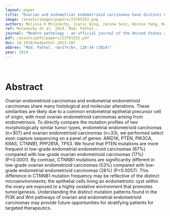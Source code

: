 ```yaml
---
layout: paper
title: "Ovarian and endometrial endometrioid carcinomas have distinct CTNNB1 and PTEN mutation profiles."
image: /assets/images/papers/23765252.png
authors: Melissa K McConechy, Jiarui Ding, Janine Senz, Winnie Yang, Nataliya Melnyk, Alicia A Tone, Leah M Prentice, Kimberly C Wiegand, Jessica N McAlpine, Sohrab P Shah, Cheng-Han Lee, Paul J Goodfellow, C Blake Gilks, David G Huntsman
ref: McConechy et al. 2014. Mod. Pathol..
journal: "Modern pathology : an official journal of the United States and Canadian Academy of Pathology, Inc <b>27</b>, 128-34 (2014)"
pdf: /assets/pdfs/papers/23765252.pdf
doi: 10.1038/modpathol.2013.107
abbrev: "Mod. Pathol. <b>27</b>, 128-34 (2014)"
year: 2014
---
```


<br />
<div data-badge-popover="right" data-badge-type="donut" data-pmid="23765252" data-hide-no-mentions="true" class="altmetric-embed"></div>

# Abstract

Ovarian endometrioid carcinomas and endometrial endometrioid carcinomas share many histological and molecular alterations. These similarities are likely due to a common endometrial epithelial precursor cell of origin, with most ovarian endometrioid carcinomas arising from endometriosis. To directly compare the mutation profiles of two morphologically similar tumor types, endometrial endometrioid carcinomas (n=307) and ovarian endometrioid carcinomas (n=33), we performed select exon capture sequencing on a panel of genes: ARID1A, PTEN, PIK3CA, KRAS, CTNNB1, PPP2R1A, TP53. We found that PTEN mutations are more frequent in low-grade endometrial endometrioid carcinomas (67%) compared with low-grade ovarian endometrioid carcinomas (17%) (P<0.0001). By contrast, CTNNB1 mutations are significantly different in low-grade ovarian endometrioid carcinomas (53%) compared with low-grade endometrial endometrioid carcinomas (28%) (P<0.0057). This difference in CTNNB1 mutation frequency may be reflective of the distinct microenvironments; the epithelial cells lining an endometriotic cyst within the ovary are exposed to a highly oxidative environment that promotes tumorigenesis. Understanding the distinct mutation patterns found in the PI3K and Wnt pathways of ovarian and endometrial endometrioid carcinomas may provide future opportunities for stratifying patients for targeted therapeutics.

